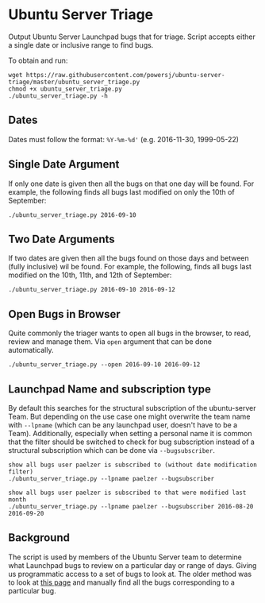 # Ubuntu Server Triage
Output Ubuntu Server Launchpad bugs that for triage. Script accepts either a single date or inclusive range to find bugs.

To obtain and run:
```
wget https://raw.githubusercontent.com/powersj/ubuntu-server-triage/master/ubuntu_server_triage.py
chmod +x ubuntu_server_triage.py 
./ubuntu_server_triage.py -h
```

## Dates
Dates must follow the format: `%Y-%m-%d'` (e.g. 2016-11-30, 1999-05-22)

## Single Date Argument
If only one date is given then all the bugs on that one day will be found. For example, the following finds all bugs last modified on only the 10th of September:
```
./ubuntu_server_triage.py 2016-09-10
```

## Two Date Arguments
If two dates are given then all the bugs found on those days and between (fully inclusive) wil be found. For example, the following, finds all bugs last modified on the 10th, 11th, and 12th of September:
```
./ubuntu_server_triage.py 2016-09-10 2016-09-12
```

## Open Bugs in Browser
Quite commonly the triager wants to open all bugs in the browser, to read, review and manage them. Via ``open`` argument that can be done automatically.
```
./ubuntu_server_triage.py --open 2016-09-10 2016-09-12
```

## Launchpad Name and subscription type
By default this searches for the structural subscription of the ubuntu-server Team.
But depending on the use case one might overwrite the team name with `--lpname` (which can be any launchpad user, doesn't have to be a Team).
Additionally, especially when setting a personal name it is common that the filter should be switched to check for bug subscription instead of a structural subscription which can be done via `--bugsubscriber`.
```
show all bugs user paelzer is subscribed to (without date modification filter)
./ubuntu_server_triage.py --lpname paelzer --bugsubscriber

show all bugs user paelzer is subscribed to that were modified last month
./ubuntu_server_triage.py --lpname paelzer --bugsubscriber 2016-08-20 2016-09-20
```

## Background
The script is used by members of the Ubuntu Server team to determine what Launchpad bugs to review on a particular day or range of days. Giving us programmatic access to a set of bugs to look at. The older method was to look at [this page](https://bugs.launchpad.net/ubuntu/?field.searchtext=&orderby=-date_last_updated&search=Search&field.status%3Alist=NEW&field.status%3Alist=CONFIRMED&field.status%3Alist=TRIAGED&field.status%3Alist=INPROGRESS&field.status%3Alist=FIXCOMMITTED&field.status%3Alist=INCOMPLETE_WITH_RESPONSE&field.status%3Alist=INCOMPLETE_WITHOUT_RESPONSE&assignee_option=any&field.assignee=&field.bug_reporter=&field.bug_commenter=&field.subscriber=&field.structural_subscriber=ubuntu-server&field.component-empty-marker=1&field.tag=&field.tags_combinator=ANY&field.status_upstream-empty-marker=1&field.has_cve.used=&field.omit_dupes.used=&field.omit_dupes=on&field.affects_me.used=&field.has_no_package.used=&field.has_patch.used=&field.has_branches.used=&field.has_branches=on&field.has_no_branches.used=&field.has_no_branches=on&field.has_blueprints.used=&field.has_blueprints=on&field.has_no_blueprints.used=&field.has_no_blueprints=on) and manually find all the bugs corresponding to a particular bug.
